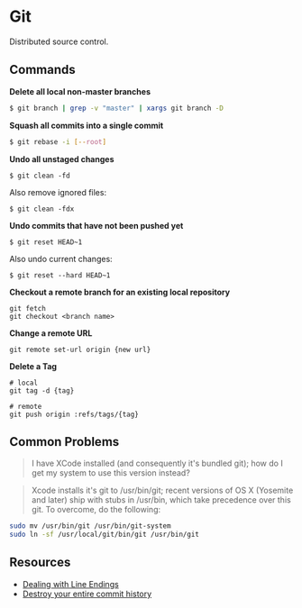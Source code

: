 # Git

Distributed source control.

## Commands

**Delete all local non-master branches**

```sh
$ git branch | grep -v "master" | xargs git branch -D 
```

**Squash all commits into a single commit**

```sh
$ git rebase -i [--root]
```

**Undo all unstaged changes**

```
$ git clean -fd
```

Also remove ignored files: 

```
$ git clean -fdx
```

**Undo commits that have not been pushed yet**

```
$ git reset HEAD~1
```

Also undo current changes: 

```
$ git reset --hard HEAD~1
```

**Checkout a remote branch for an existing local repository**

```
git fetch
git checkout <branch name>
```

**Change a remote URL**

```
git remote set-url origin {new url}
```

**Delete a Tag**

```
# local
git tag -d {tag}

# remote
git push origin :refs/tags/{tag}
```

## Common Problems

> I have XCode installed (and consequently it's bundled git); how do I get my system to use this version instead?

> Xcode installs it's git to /usr/bin/git; recent versions of OS X (Yosemite and later) ship with stubs in /usr/bin, which take precedence over this git. To overcome, do the following:

```sh
sudo mv /usr/bin/git /usr/bin/git-system
sudo ln -sf /usr/local/git/bin/git /usr/bin/git
```

## Resources

* [Dealing with Line Endings](https://help.github.com/articles/dealing-with-line-endings/)
* [Destroy your entire commit history](http://stackoverflow.com/questions/9683279/make-the-current-commit-the-only-initial-commit-in-a-git-repository)
